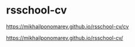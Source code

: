 # rsschool-cv
https://mikhailponomarev.github.io/rsschool-cv/cv

https://mikhailponomarev.github.io/rsschool-cv/